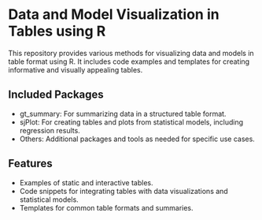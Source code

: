 # Data and Model Visualization in Tables using R
This repository provides various methods for visualizing data and models in table format using R. It includes code examples and templates for creating informative and visually appealing tables.

## Included Packages
- gt_summary: For summarizing data in a structured table format.
- sjPlot: For creating tables and plots from statistical models, including regression results.
- Others: Additional packages and tools as needed for specific use cases.

## Features
- Examples of static and interactive tables.
- Code snippets for integrating tables with data visualizations and statistical models.
- Templates for common table formats and summaries.
